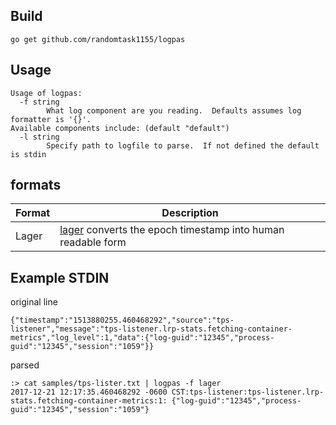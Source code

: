 ## Build

```
go get github.com/randomtask1155/logpas
```

## Usage

```
Usage of logpas:
  -f string
    	What log component are you reading.  Defaults assumes log formatter is '{}'.
Available components include: (default "default")
  -l string
    	Specify path to logfile to parse.  If not defined the default is stdin
```

## formats

| Format  | Description  |   
|---|---|
| Lager  | [lager](https://github.com/cloudfoundry/lager) converts the epoch timestamp into human readable form  | 



## Example STDIN

original line

```
{"timestamp":"1513880255.460468292","source":"tps-listener","message":"tps-listener.lrp-stats.fetching-container-metrics","log_level":1,"data":{"log-guid":"12345","process-guid":"12345","session":"1059"}}
```

parsed

```
:> cat samples/tps-lister.txt | logpas -f lager
2017-12-21 12:17:35.460468292 -0600 CST:tps-listener:tps-listener.lrp-stats.fetching-container-metrics:1: {"log-guid":"12345","process-guid":"12345","session":"1059"}
```
